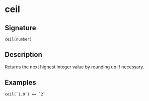 # ceil

## Signature

`ceil(number)`

## Description

Returns the next highest integer value by rounding up if necessary.

## Examples

```
ceil(`1.9`) == `2`
```
